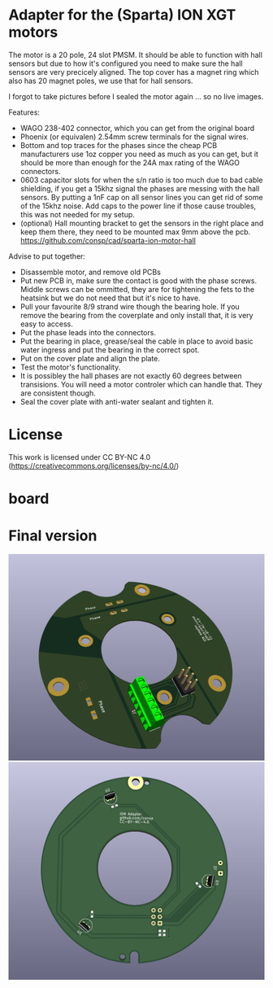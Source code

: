 # Adapter for the (Sparta) ION XGT motors

The motor is a 20 pole, 24 slot PMSM. It should be able to function with hall sensors but due to how it's configured you need to make sure the hall sensors are very precicely aligned.
The top cover has a magnet ring which also has 20 magnet poles, we use that for hall sensors.

I forgot to take pictures before I sealed the motor again ... so no live images.

Features:
* WAGO 238-402 connector, which you can get from the original board
* Phoenix (or equivalen) 2.54mm screw terminals for the signal wires.
* Bottom and top traces for the phases since the cheap PCB manufacturers use 1oz copper you need as much as you can get, but it should be more than enough for the 24A max rating of the WAGO connectors.
* 0603 capacitor slots for when the s/n ratio is too much due to bad cable shielding, if you get a 15khz signal the phases are messing with the hall sensors. By putting a 1nF cap on all sensor lines you can get rid of some of the 15khz noise. Add caps to the power line if those cause troubles, this was not needed for my setup.
* (optional) Hall mounting bracket to get the sensors in the right place and keep them there, they need to be mounted max 9mm above the pcb. https://github.com/consp/cad/sparta-ion-motor-hall


Advise to put together:

* Disassemble motor, and remove old PCBs
* Put new PCB in, make sure the contact is good with the phase screws. Middle screws can be ommitted, they are for tightening the fets to the heatsink but we do not need that but it's nice to have.
* Pull your favourite 8/9 strand wire though the bearing hole. If you remove the bearing from the coverplate and only install that, it is very easy to access.
* Put the phase leads into the connectors.
* Put the bearing in place, grease/seal the cable in place to avoid basic water ingress and put the bearing in the correct spot.
* Put on the cover plate and align the plate.
* Test the motor's functionality.
* It is possibley the hall phases are not exactly 60 degrees between transisions. You will need a motor controler which can handle that. They are consistent though.
* Seal the cover plate with anti-water sealant and tighten it.

# License

This work is licensed under CC BY-NC 4.0 (https://creativecommons.org/licenses/by-nc/4.0/)

# board

# Final version
![bottom](bottom.png)
![top](top.png)